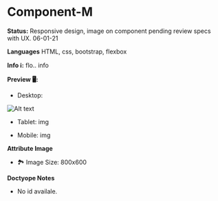 # Component-M
**Status:**
Responsive design, image on component pending review specs with UX.
06-01-21

**Languages**
HTML, css, bootstrap, flexbox

**Info ℹ️:**
flo.. info


**Preview 🖥:**

* Desktop:

![Alt text](overview/Desktop.png)


* Tablet:
img

* Mobile:
img



**Attribute Image**
- 🏞 Image Size: 800x600

 
**Doctyope Notes**
* No id availale.
 
